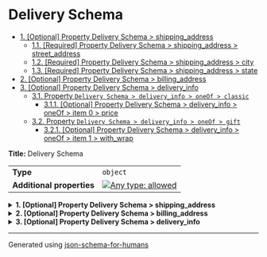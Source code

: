# Delivery Schema

- [1. [Optional] Property Delivery Schema > shipping_address](#shipping_address-72657373)
  - [1.1. [Required] Property Delivery Schema > shipping_address > street_address](#shipping_address_street_address-72657373)
  - [1.2. [Required] Property Delivery Schema > shipping_address > city](#shipping_address_city-63697479)
  - [1.3. [Required] Property Delivery Schema > shipping_address > state](#shipping_address_state-74617465)
- [2. [Optional] Property Delivery Schema > billing_address](#billing_address-72657373)
- [3. [Optional] Property Delivery Schema > delivery_info](#delivery_info-696e666f)
  - [3.1. Property `Delivery Schema > delivery_info > oneOf > classic`](#delivery_info_oneOf_i0-665f6930)
    - [3.1.1. [Optional] Property Delivery Schema > delivery_info > oneOf > item 0 > price](#delivery_info_oneOf_i0_price-72696365)
  - [3.2. Property `Delivery Schema > delivery_info > oneOf > gift`](#delivery_info_oneOf_i1-665f6931)
    - [3.2.1. [Optional] Property Delivery Schema > delivery_info > oneOf > item 1 > with_wrap](#delivery_info_oneOf_i1_with_wrap-77726170)

**Title:** Delivery Schema

|                           |                                                                                                                                   |
| ------------------------- | --------------------------------------------------------------------------------------------------------------------------------- |
| **Type**                  | `object`                                                                                                                          |
| **Additional properties** | [![Any type: allowed](https://img.shields.io/badge/Any%20type-allowed-green)](# "Additional Properties of any type are allowed.") |

<details>
<summary><strong> <a name="shipping_address-72657373"></a>1. [Optional] Property Delivery Schema > shipping_address</strong>  

</summary>
<blockquote>

|                           |                                                                                                                                   |
| ------------------------- | --------------------------------------------------------------------------------------------------------------------------------- |
| **Type**                  | `object`                                                                                                                          |
| **Additional properties** | [![Any type: allowed](https://img.shields.io/badge/Any%20type-allowed-green)](# "Additional Properties of any type are allowed.") |
| **Defined in**            | #/definitions/address                                                                                                             |

**Description:** Exact address

<details>
<summary><strong> <a name="shipping_address_street_address-72657373"></a>1.1. [Required] Property Delivery Schema > shipping_address > street_address</strong>  

</summary>
<blockquote>

|          |          |
| -------- | -------- |
| **Type** | `string` |

</blockquote>
</details>

<details>
<summary><strong> <a name="shipping_address_city-63697479"></a>1.2. [Required] Property Delivery Schema > shipping_address > city</strong>  

</summary>
<blockquote>

|          |          |
| -------- | -------- |
| **Type** | `string` |

</blockquote>
</details>

<details>
<summary><strong> <a name="shipping_address_state-74617465"></a>1.3. [Required] Property Delivery Schema > shipping_address > state</strong>  

</summary>
<blockquote>

|          |          |
| -------- | -------- |
| **Type** | `string` |

</blockquote>
</details>

</blockquote>
</details>

<details>
<summary><strong> <a name="billing_address-72657373"></a>2. [Optional] Property Delivery Schema > billing_address</strong>  

</summary>
<blockquote>

|                           |                                                                                                                                   |
| ------------------------- | --------------------------------------------------------------------------------------------------------------------------------- |
| **Type**                  | `object`                                                                                                                          |
| **Additional properties** | [![Any type: allowed](https://img.shields.io/badge/Any%20type-allowed-green)](# "Additional Properties of any type are allowed.") |
| **Same definition as**    | [shipping_address](#shipping_address)                                                                                             |

**Description:** Exact address

</blockquote>
</details>

<details>
<summary><strong> <a name="delivery_info-696e666f"></a>3. [Optional] Property Delivery Schema > delivery_info</strong>  

</summary>
<blockquote>

|                           |                                                                                                                                   |
| ------------------------- | --------------------------------------------------------------------------------------------------------------------------------- |
| **Type**                  | `combining`                                                                                                                       |
| **Additional properties** | [![Any type: allowed](https://img.shields.io/badge/Any%20type-allowed-green)](# "Additional Properties of any type are allowed.") |
| **Defined in**            | #/definitions/delivery_info                                                                                                       |

**Description:** Delivery info depending on the delivery type

<blockquote>

| One of(Option)                              |
| ------------------------------------------- |
| [classic](#delivery_info_oneOf_i0-665f6930) |
| [gift](#delivery_info_oneOf_i1-665f6931)    |

<blockquote>

### <a name="delivery_info_oneOf_i0-665f6930"></a>3.1. Property `Delivery Schema > delivery_info > oneOf > classic`

|                           |                                                                                                                                   |
| ------------------------- | --------------------------------------------------------------------------------------------------------------------------------- |
| **Type**                  | `object`                                                                                                                          |
| **Additional properties** | [![Any type: allowed](https://img.shields.io/badge/Any%20type-allowed-green)](# "Additional Properties of any type are allowed.") |
| **Defined in**            | #/definitions/classic                                                                                                             |

<details>
<summary><strong> <a name="delivery_info_oneOf_i0_price-72696365"></a>3.1.1. [Optional] Property Delivery Schema > delivery_info > oneOf > item 0 > price</strong>  

</summary>
<blockquote>

|          |          |
| -------- | -------- |
| **Type** | `number` |

</blockquote>
</details>

</blockquote>
<blockquote>

### <a name="delivery_info_oneOf_i1-665f6931"></a>3.2. Property `Delivery Schema > delivery_info > oneOf > gift`

|                           |                                                                                                                                   |
| ------------------------- | --------------------------------------------------------------------------------------------------------------------------------- |
| **Type**                  | `object`                                                                                                                          |
| **Additional properties** | [![Any type: allowed](https://img.shields.io/badge/Any%20type-allowed-green)](# "Additional Properties of any type are allowed.") |
| **Defined in**            | #/definitions/gift                                                                                                                |

**Description:** The delivery is a gift, no prices displayed

<details>
<summary><strong> <a name="delivery_info_oneOf_i1_with_wrap-77726170"></a>3.2.1. [Optional] Property Delivery Schema > delivery_info > oneOf > item 1 > with_wrap</strong>  

</summary>
<blockquote>

|          |           |
| -------- | --------- |
| **Type** | `boolean` |

</blockquote>
</details>

</blockquote>

</blockquote>

</blockquote>
</details>

----------------------------------------------------------------------------------------------------------------------------
Generated using [json-schema-for-humans](https://github.com/coveooss/json-schema-for-humans)